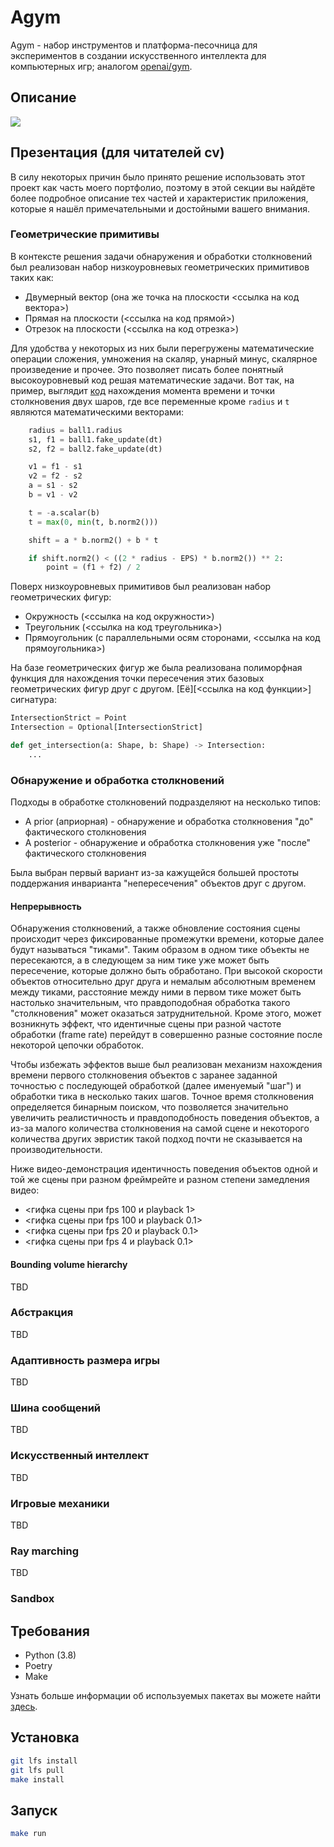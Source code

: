 # Agym

Agym - набор инструментов и платформа-песочница для экспериментов в создании искусственного интеллекта для компьютерных игр; аналогом [openai/gym](https://github.com/openai/gym).

## Описание

![](./static/gifs/gameplay.gif)

## Презентация (для читателей cv)

В силу некоторых причин было принято решение использовать этот проект как часть моего портфолио, поэтому в этой секции вы найдёте более подробное описание тех частей и характеристик приложения, которые я нашёл примечательными и достойными вашего внимания.

### Геометрические примитивы

В контексте решения задачи обнаружения и обработки столкновений был реализован набор низкоуровневых геометрических примитивов таких как:
- Двумерный вектор (она же точка на плоскости <ссылка на код вектора>)
- Прямая на плоскости (<ссылка на код прямой>)
- Отрезок на плоскости (<ссылка на код отрезка>)

Для удобства у некоторых из них были перегружены математические операции сложения, умножения на скаляр, унарный минус, скалярное произведение и прочее.
Это позволяет писать более понятный высокоуровневый код решая математические задачи.
Вот так, на пример, выглядит [код](<ссылка на код нахождения пересечения шаров>) нахождения момента времени и точки столкновения двух шаров, где все переменные кроме `radius` и `t` являются математическими векторами:

```python
    radius = ball1.radius
    s1, f1 = ball1.fake_update(dt)
    s2, f2 = ball2.fake_update(dt)

    v1 = f1 - s1
    v2 = f2 - s2
    a = s1 - s2
    b = v1 - v2

    t = -a.scalar(b)
    t = max(0, min(t, b.norm2()))

    shift = a * b.norm2() + b * t

    if shift.norm2() < ((2 * radius - EPS) * b.norm2()) ** 2:
        point = (f1 + f2) / 2
```

Поверх низкоуровневых примитивов был реализован набор геометрических фигур:
- Окружность (<ссылка на код окружности>)
- Треугольник (<ссылка на код треугольника>)
- Прямоугольник (с параллельными осям сторонами, <ссылка на код прямоугольника>)

На базе геометрических фигур же была реализована полиморфная функция для нахождения точки пересечения этих базовых геометрических фигур друг с другом. [Её][<ссылка на код функции>] сигнатура:

```python
IntersectionStrict = Point
Intersection = Optional[IntersectionStrict]

def get_intersection(a: Shape, b: Shape) -> Intersection:
    ...
```

### Обнаружение и обработка столкновений

Подходы в обработке столкновений подразделяют на несколько типов:

- A prior (априорная) - обнаружение и обработка столкновения "до" фактического столкновения
- A posterior - обнаружение и обработка столкновения уже "после" фактического столкновения

Была выбран первый вариант из-за кажущейся большей простоты поддержания инварианта "непересечения" объектов друг с другом.

#### Непрерывность

Обнаружения столкновений, а также обновление состояния сцены происходит через фиксированные промежутки времени, которые далее будут называться "тиками".
Таким образом в одном тике объекты не пересекаются, а в следующем за ним тике уже может быть пересечение, которые должно быть обработано.
При высокой скорости объектов относительно друг друга и немалым абсолютным временем между тиками, расстояние между ними в первом тике может быть настолько значительным, что правдоподобная обработка такого "столкновения" может оказаться затруднительной.
Кроме этого, может возникнуть эффект, что идентичные сцены при разной частоте обработки (frame rate) перейдут в совершенно разные состояние после некоторой цепочки обработок.

Чтобы избежать эффектов выше был реализован механизм нахождения времени первого столкновения объектов с заранее заданной точностью с последующей обработкой (далее именуемый "шаг") и обработки тика в несколько таких шагов.
Точное время столкновения определяется бинарным поиском, что позволяется значительно увеличить реалистичность и правдоподобность поведения объектов, а из-за малого количества столкновения на самой сцене и некоторого количества других эвристик такой подход почти не сказывается на производительности.

Ниже видео-демонстрация идентичность поведения объектов одной и той же сцены при разном фреймрейте и разном степени замедления видео:
- <гифка сцены при fps 100 и playback 1>
- <гифка сцены при fps 100 и playback 0.1>
- <гифка сцены при fps 20 и playback 0.1>
- <гифка сцены при fps 4 и playback 0.1>


#### Bounding volume hierarchy

TBD

### Абстракция

TBD

### Адаптивность размера игры

TBD

### Шина сообщений

TBD

### Искусственный интеллект

TBD

### Игровые механики

TBD

### Ray marching

TBD

### Sandbox


## Требования

- Python (3.8)
- Poetry
- Make

Узнать больше информации об используемых пакетах вы можете найти [здесь](https://github.com/hatterton/agym/blob/develop/src/pyproject.toml).

## Установка

```bash
git lfs install
git lfs pull
make install
```

## Запуск

```bash
make run
```

